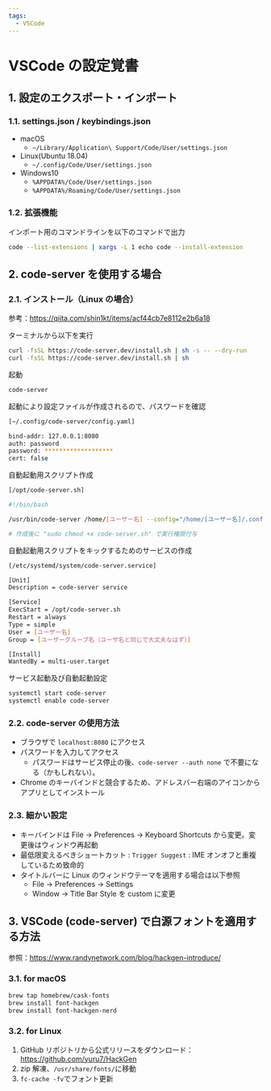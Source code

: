 ```yaml
---
tags:
  - VSCode
---
```


# VSCode の設定覚書

## 1. 設定のエクスポート・インポート

### 1.1. settings.json / keybindings.json

- macOS
  - `~/Library/Application\ Support/Code/User/settings.json`
- Linux(Ubuntu 18.04)
  - `~/.config/Code/User/settings.json`
- Windows10
  - `%APPDATA%/Code/User/settings.json`
  - `%APPDATA%/Roaming/Code/User/settings.json`

### 1.2. 拡張機能

インポート用のコマンドラインを以下のコマンドで出力

```bash
code --list-extensions | xargs -L 1 echo code --install-extension
```

## 2. code-server を使用する場合

### 2.1. インストール（Linux の場合）

参考：<https://qiita.com/shin1kt/items/acf44cb7e8112e2b6a18>

ターミナルから以下を実行

```bash
curl -fsSL https://code-server.dev/install.sh | sh -s -- --dry-run
curl -fsSL https://code-server.dev/install.sh | sh
```

起動

```bash
code-server
```

起動により設定ファイルが作成されるので、パスワードを確認

```bash
[~/.config/code-server/config.yaml]

bind-addr: 127.0.0.1:8080
auth: password
password: *******************
cert: false
```

自動起動用スクリプト作成

```bash
[/opt/code-server.sh]

#!/bin/bash

/usr/bin/code-server /home/[ユーザー名] --config="/home/[ユーザー名]/.config/code-server/config.yaml"

# 作成後に "sudo chmod +x code-server.sh" で実行権限付与
```

自動起動用スクリプトをキックするためのサービスの作成

```bash
[/etc/systemd/system/code-server.service]

[Unit]
Description = code-server service

[Service]
ExecStart = /opt/code-server.sh
Restart = always
Type = simple
User = [ユーザー名]
Group = [ユーザーグループ名（ユーザ名と同じで大丈夫なはず）]

[Install]
WantedBy = multi-user.target
```

サービス起動及び自動起動設定

```bash
systemctl start code-server
systemctl enable code-server
```

### 2.2. code-server の使用方法

- ブラウザで `localhost:8080` にアクセス
- パスワードを入力してアクセス
  - パスワードはサービス停止の後、`code-server --auth none` で不要になる（かもしれない）。
- Chrome のキーバインドと競合するため、アドレスバー右端のアイコンからアプリとしてインストール

### 2.3. 細かい設定

- キーバインドは File -> Preferences -> Keyboard Shortcuts から変更。変更後はウィンドウ再起動
- 最低限変えるべきショートカット : `Trigger Suggest` : IME オンオフと重複しているため致命的
- タイトルバーに Linux のウィンドウテーマを適用する場合は以下参照
  - File -> Preferences -> Settings
  - Window -> Title Bar Style を custom に変更

## 3. VSCode (code-server) で白源フォントを適用する方法

参照：<https://www.randynetwork.com/blog/hackgen-introduce/>

### 3.1. for macOS

```bash
brew tap homebrew/cask-fonts
brew install font-hackgen
brew install font-hackgen-nerd
```

### 3.2. for Linux

1. GitHub リポジトリから公式リリースをダウンロード：<https://github.com/yuru7/HackGen>
2. zip 解凍、`/usr/share/fonts/`に移動
3. `fc-cache -fv`でフォント更新
